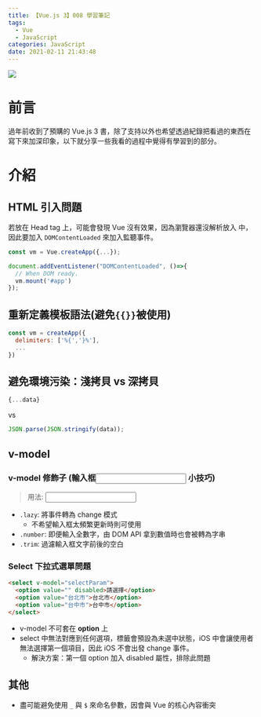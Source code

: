 ```yaml
---
title: 【Vue.js 3】008 學習筆記
tags:
  - Vue
  - JavaScript
categories: JavaScript
date: 2021-02-11 21:43:48
---
```



<style>
  section.compact {
    font-size: 150%  
  }
  img[alt~="center"] {
    display: block;
    margin: 0 auto;
  }
</style>

![](https://nijialin.com/images/2021/008vue3.jpg)

# 前言

過年前收到了預購的 Vue.js 3 書，除了支持以外也希望透過紀錄把看過的東西在寫下來加深印象，以下就分享一些我看的過程中覺得有學習到的部分。

<!-- more -->

# 介紹

## HTML 引入問題

若放在 Head tag 上，可能會發現 Vue 沒有效果，因為瀏覽器還沒解析放入 <body> 中，因此要加入 `DOMContentLoaded` 來加入監聽事件。

```javascript
const vm = Vue.createApp({...});

document.addEventListener("DOMContentLoaded", ()=>{
  // When DOM ready.
  vm.mount('#app')
});
```

## 重新定義模板語法(避免`{{}}`被使用)

```javascript
const vm = createApp({
  delimiters: ['%{','}%'],
  ...
})
```

## 避免環境污染：淺拷貝 vs 深拷貝

```javascript
{...data}
```

vs

```javascript
JSON.parse(JSON.stringify(data));
```

## v-model

### v-model 修飾子 (輸入框<input> 小技巧)

> 用法: <input v-model.ooo="message">

- `.lazy`: 將事件轉為 change 模式
  - 不希望輸入框太頻繁更新時則可使用
- `.number`: 即便輸入全數字，由 DOM API 拿到數值時也會被轉為字串
- `.trim`: 過濾輸入框文字前後的空白

### Select 下拉式選單問題

```html
<select v-model="selectParam">
  <option value="" disabled>請選擇</option>
  <option value="台北市">台北市</option>
  <option value="台中市">台中市</option>
</select>
```

- v-model 不可套在 **option** 上
- select 中無法對應到任何選項，標籤會預設為未選中狀態，iOS 中會讓使用者無法選擇第一個項目，因此 iOS 不會出發 change 事件。
  - 解決方案：第一個 option 加入 disabled 屬性，排除此問題

## 其他

- 盡可能避免使用 `_` 與 `$` 來命名參數，因會與 Vue 的核心內容衝突
